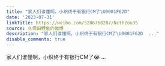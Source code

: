 ```yaml
---
title: "家人们谁懂啊，小织终于有银行CM了\U0001F62D"
date: '2023-07-31'
linkTitle: https://weibo.com/5286768287/NcthZou3S
source: 久保田鲤鱼的微博
description: "家人们谁懂啊，小织终于有银行CM了\U0001F62D  ..."
disable_comments: true
---
```

家人们谁懂啊，小织终于有银行CM了😭  ...